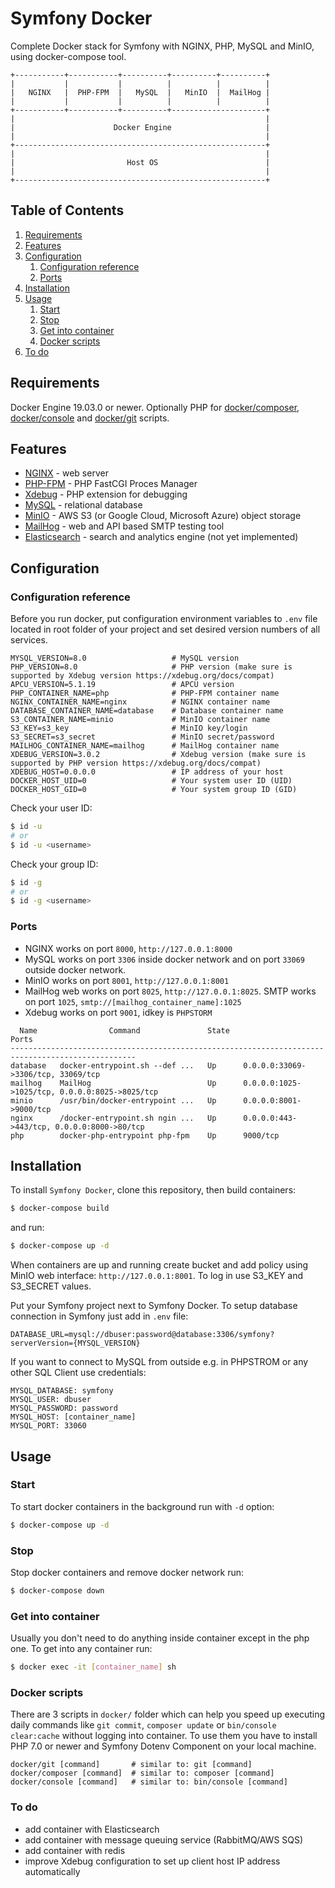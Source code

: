 # Symfony Docker

Complete Docker stack for Symfony with NGINX, PHP, MySQL and MinIO, using docker-compose tool.
```
+-----------+-----------+----------+----------+----------+
|           |           |          |          |          |
|   NGINX   |  PHP-FPM  |   MySQL  |   MinIO  |  MailHog |
|           |           |          |          |          |
+-----------+-----------+----------+---------------------+
|                                                        |
|                      Docker Engine                     |
|                                                        |
+--------------------------------------------------------+
|                                                        |
|                         Host OS                        |
|                                                        |
+--------------------------------------------------------+
```

## Table of Contents
1. [Requirements](#requirements)
1. [Features](#features)
1. [Configuration](#configuration)
   1. [Configuration reference](#configuration-reference)
   1. [Ports](#ports)
1. [Installation](#installation)
1. [Usage](#usage)
   1. [Start](#start)
   1. [Stop](#stop)
   1. [Get into container](#get-into-container)
   1. [Docker scripts](#docker-scripts)
1. [To do](#to-do) 


## Requirements
Docker Engine 19.03.0 or newer. 
Optionally PHP for [docker/composer](docker/composer), [docker/console](docker/console) and [docker/git](docker/git) scripts. 


## Features
- [NGINX](https://www.nginx.com/) - web server
- [PHP-FPM](https://www.php.net/manual/en/install.fpm.php) - PHP FastCGI Proces Manager
- [Xdebug](https://xdebug.org/) - PHP extension for debugging
- [MySQL](https://www.mysql.com/) - relational database
- [MinIO](https://min.io/) - AWS S3 (or Google Cloud, Microsoft Azure) object storage
- [MailHog](https://github.com/mailhog/MailHog) - web and API based SMTP testing tool
- [Elasticsearch](https://www.elastic.co/elasticsearch/) - search and analytics engine (not yet implemented)


## Configuration

### Configuration reference
Before you run docker, put configuration environment variables to `.env` file located in root folder of your project and set desired version numbers of all services.
```dotenv
MYSQL_VERSION=8.0                   # MySQL version
PHP_VERSION=8.0                     # PHP version (make sure is supported by Xdebug version https://xdebug.org/docs/compat)
APCU_VERSION=5.1.19                 # APCU version
PHP_CONTAINER_NAME=php              # PHP-FPM container name
NGINX_CONTAINER_NAME=nginx          # NGINX container name
DATABASE_CONTAINER_NAME=database    # Database container name
S3_CONTAINER_NAME=minio             # MinIO container name
S3_KEY=s3_key                       # MinIO key/login
S3_SECRET=s3_secret                 # MinIO secret/password
MAILHOG_CONTAINER_NAME=mailhog      # MailHog container name
XDEBUG_VERSION=3.0.2                # Xdebug version (make sure is supported by PHP version https://xdebug.org/docs/compat)
XDEBUG_HOST=0.0.0.0                 # IP address of your host
DOCKER_HOST_UID=0                   # Your system user ID (UID)
DOCKER_HOST_GID=0                   # Your system group ID (GID)
```
Check your user ID:
```bash
$ id -u
# or
$ id -u <username>
```
Check your group ID:
```bash
$ id -g
# or
$ id -g <username>
```

### Ports
- NGINX works on port `8000`, `http://127.0.0.1:8000`
- MySQL works on port `3306` inside docker network and on port `33069` outside docker network.
- MinIO works on port `8001`, `http://127.0.0.1:8001`
- MailHog web works on port `8025`, `http://127.0.0.1:8025`. SMTP works on port `1025`, `smtp://[mailhog_container_name]:1025`
- Xdebug works on port `9001`, idkey is `PHPSTORM`
```
  Name                Command               State                       Ports                     
--------------------------------------------------------------------------------------------------
database   docker-entrypoint.sh --def ...   Up      0.0.0.0:33069->3306/tcp, 33069/tcp            
mailhog    MailHog                          Up      0.0.0.0:1025->1025/tcp, 0.0.0.0:8025->8025/tcp
minio      /usr/bin/docker-entrypoint ...   Up      0.0.0.0:8001->9000/tcp                        
nginx      /docker-entrypoint.sh ngin ...   Up      0.0.0.0:443->443/tcp, 0.0.0.0:8000->80/tcp    
php        docker-php-entrypoint php-fpm    Up      9000/tcp
```

## Installation
To install `Symfony Docker`, clone this repository, then build containers:
```bash
$ docker-compose build
```
and run:
```bash
$ docker-compose up -d
```
When containers are up and running create bucket and add policy using MinIO web interface: `http://127.0.0.1:8001`. To log in use S3_KEY and S3_SECRET values.

Put your Symfony project next to Symfony Docker.
To setup database connection in Symfony just add in `.env` file:
```dotenv
DATABASE_URL=mysql://dbuser:password@database:3306/symfony?serverVersion={MYSQL_VERSION}
```
If you want to connect to MySQL from outside e.g. in PHPSTROM or any other SQL Client use credentials:
```
MYSQL_DATABASE: symfony
MYSQL_USER: dbuser
MYSQL_PASSWORD: password
MYSQL_HOST: [container_name]
MYSQL_PORT: 33060
```


## Usage

### Start
To start docker containers in the background run with `-d` option:
```bash
$ docker-compose up -d
```

### Stop
Stop docker containers and remove docker network run:
```bash
$ docker-compose down
```

### Get into container
Usually you don't need to do anything inside container except in the php one. To get into any container run:
```bash
$ docker exec -it [container_name] sh
```


### Docker scripts
There are 3 scripts in `docker/` folder which can help you speed up executing daily commands like `git commit`, `composer update` or `bin/console clear:cache` without logging into container.
To use them you have to install PHP 7.0 or newer and Symfony Dotenv Component on your local machine.
```
docker/git [command]       # similar to: git [command]
docker/composer [command]  # similar to: composer [command]
docker/console [command]   # similar to: bin/console [command]
```


### To do
- add container with Elasticsearch
- add container with message queuing service (RabbitMQ/AWS SQS)
- add container with redis
- improve Xdebug configuration to set up client host IP address automatically
